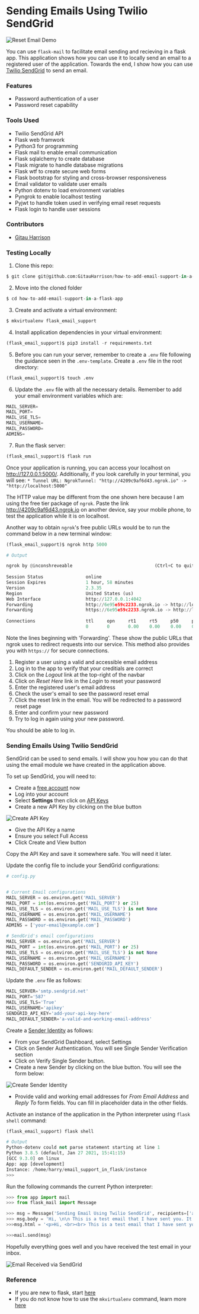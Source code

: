 # Sending Emails Using Twilio SendGrid

![Reset Email Demo](app/static/images/password_reset_copy.gif)

You can use `flask-mail` to facilitate email sending and recieving in a flask app. This application shows how you can use it to locally send an email to a registered user of the application. Towards the end, I show how you can use [Twilio SendGrid](https://sendgrid.com) to send an email.

### Features

* Password authentication of a user
* Password reset capability

### Tools Used

* Twilio SendGrid API
* Flask web framwork
* Python3 for programming
* Flask mail to enable email communication
* Flask sqlalchemy to create database
* Flask migrate to handle database migrations
* Flask wtf to create secure web forms
* Flask bootstrap for styling and cross-browser responsiveness
* Email validator to validate user emails
* Python dotenv to load environment variables
* Pyngrok to enable localhost testing
* Pyjwt to handle token used in verifying email reset requests
* Flask login to handle user sessions

### Contributors

* [Gitau Harrison](https://github.com/GitauHarrison)

### Testing Locally

1. Clone this repo:

```python
$ git clone git@github.com:GitauHarrison/how-to-add-email-support-in-a-flask-app.git
```

2. Move into the cloned folder

```python
$ cd how-to-add-email-support-in-a-flask-app
```

3. Create and activate a virtual environment:

```python
$ mkvirtualenv flask_email_support 
```

4. Install application dependencies in your virtual environment:

```python
(flask_email_support)$ pip3 install -r requirements.txt
```

5. Before you can run your server, remember to create a `.env` file following the guidance seen in the `.env-template`. Create a `.env` file in the root directory:

```python
(flask_email_support)$ touch .env
```

6. Update the `.env` file with all the necessary details. Remember to add your email environment variables which are:

```python
MAIL_SERVER=
MAIL_PORT=
MAIL_USE_TLS=
MAIL_USERNAME=
MAIL_PASSWORD=
ADMINS=
```

7. Run the flask server:

```python
(flask_email_support)$ flask run
```

Once your application is running, you can access your localhost on http://127.0.0.1:5000/. Additionally, if you look carefully in your terminal, you will see: `* Tunnel URL: NgrokTunnel: "http://4209c9af6d43.ngrok.io" -> "http://localhost:5000"`

The HTTP value may be different from the one shown here because I am using the free tier package of `ngrok`. Paste the link http://4209c9af6d43.ngrok.io on another device, say your mobile phone, to test the application while it is on localhost.

Another way to obtain `ngrok`'s free public URLs would be to run the command below in a new terminal window:

```python
(flask_email_support)$ ngrok http 5000

# Output

ngrok by @inconshreveable                               (Ctrl+C to quit)
                                                                        
Session Status                online                                    
Session Expires               1 hour, 58 minutes                        
Version                       2.3.35                                    
Region                        United States (us)                        
Web Interface                 http://127.0.0.1:4042                     
Forwarding                    http://6e95e59c2233.ngrok.io -> http://loc
Forwarding                    https://6e95e59c2233.ngrok.io -> http://lo
                                                                        
Connections                   ttl     opn     rt1     rt5     p50     p9
                              0       0       0.00    0.00    0.00    0
```
Note the lines beginning with 'Forwarding'. These show the public URLs that ngrok uses to redirect requests into our service. This method also provides you with `https://` for secure connections.

1. Register a user using a valid and accessible email address
2. Log in to the app to verify that your creditials are correct
3. Click on the _Logout_ link at the top-right of the navbar
4. Click on _Reset Here_ link in the _Login_ to reset your password
5. Enter the registered user's email address
6. Check the user's email to see the password reset emal
7. Click the reset link in the email. You will be redirected to a password reset page
8. Enter and confirm your new password
9. Try to log in again using your new password.

You should be able to log in.

### Sending Emails Using Twilio SendGrid

SendGrid can be used to send emails. I will show you how you can do that using the email module we have created in the application above. 

To set up SendGrid, you will need to:

* Create a [free account](https://signup.sendgrid.com/) now
* Log into your account
* Select __Settings__ then click on [API Keys](https://app.sendgrid.com/settings/api_keys)
* Create a new API Key by clicking on the blue button

![Create API Key](app/static/images/create_api_key.png)

* Give the API Key a name
* Ensure you select Full Access
* Click Create and View button

Copy the API Key and save it somewhere safe. You will need it later.

Update the config file to include your SendGrid configurations:

```python
# config.py


# Current Email configurations
MAIL_SERVER = os.environ.get('MAIL_SERVER')
MAIL_PORT = int(os.environ.get('MAIL_PORT') or 25)
MAIL_USE_TLS = os.environ.get('MAIL_USE_TLS') is not None
MAIL_USERNAME = os.environ.get('MAIL_USERNAME')
MAIL_PASSWORD = os.environ.get('MAIL_PASSWORD')
ADMINS = ['your-email@example.com']

# SendGrid's email configurations
MAIL_SERVER = os.environ.get('MAIL_SERVER')
MAIL_PORT = int(os.environ.get('MAIL_PORT') or 25)
MAIL_USE_TLS = os.environ.get('MAIL_USE_TLS') is not None
MAIL_USERNAME = os.environ.get('MAIL_USERNAME')
MAIL_PASSWORD = os.environ.get('SENDGRID_API_KEY')
MAIL_DEFAULT_SENDER = os.environ.get('MAIL_DEFAULT_SENDER')
```

Update the `.env` file as follows:

```python
MAIL_SERVER='smtp.sendgrid.net'
MAIL_PORT='587'
MAIL_USE_TLS='True'
MAIL_USERNAME='apikey'
SENDGRID_API_KEY='add-your-api-key-here'
MAIL_DEFAULT_SENDER='a-valid-and-working-email-address'
```

Create a [Sender Identity](https://sendgrid.com/docs/for-developers/sending-email/sender-identity/) as follows:

* From your SendGrid Dashboard, select Settings
* Click on Sender Authentication. You will see Single Sender Verification section
* Click on Verify Single Sender button.
* Create a new Sender by clicking on the blue button. You will see the form below:

![Create Sender Identity](app/static/images/create_sender.png)

* Provide valid and working email addresses for _From Email Address_ and _Reply To_ form fields. You can fill in placeholder data in the other fields.

Activate an instance of the application in the Python interpreter using `flask shell` command:

```python
(flask_email_support) flask shell

# Output
Python-dotenv could not parse statement starting at line 1
Python 3.8.5 (default, Jan 27 2021, 15:41:15) 
[GCC 9.3.0] on linux
App: app [development]
Instance: /home/harry/email_support_in_flask/instance
>>> 
```

Run the following commands the current Python interpreter:

```python
>>> from app import mail
>>> from flask_mail import Message

>>> msg = Message('Sending Email Using Twilio SendGrid', recipients=['a-working-recipient-email-address'])
>>> msg.body = 'Hi, \n\n This is a test email that I have sent you. It has no significance to you whatsoever, but to me it means a lot. You can ignore this message. \n\nFlask Email Support Team'
>>>msg.html = '<p>Hi, <br><br> This is a test email that I have sent you. It has no significance to you whatsoever, but to me it means a lot. You can ignore this message. <br><br>Flask Email Support Team</p>'

>>>mail.send(msg)
```

Hopefully everything goes well and you have received the test email in your inbox.

![Email Received via SendGrid](app/static/images/email_received.png)

### Reference

* If you are new to flask, start [here](https://gitauharrison-blog.herokuapp.com/personal-blog)
* If you do not know how to use the `mkvirtualenv` command, learn more [here](https://gitauharrison-blog.herokuapp.com/virtualenvwrapper)
